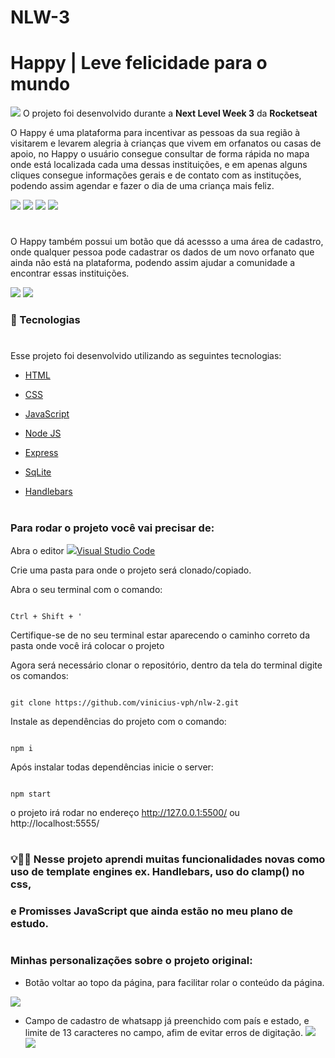 # NLW-3
# Happy | Leve felicidade para o mundo
![](/public/images/logo-icon.png) O projeto foi desenvolvido durante a **Next Level Week 3** da **Rocketseat**

O Happy é uma plataforma para incentivar as pessoas da sua região à visitarem e levarem alegria à crianças que 
vivem em orfanatos ou casas de apoio, no Happy o usuário consegue consultar de forma rápida no mapa onde está localizada
cada uma dessas instituições, e em apenas alguns cliques consegue informações gerais e de contato com as instituções, podendo 
assim agendar e fazer o dia de uma criança mais feliz.


![](/public/images/happy1.png)
![](/public/images/happy2.png)
![](/public/images/happy5.png)
![](/public/images/happy6.png)

#


 O Happy também possui um botão que dá acessso a uma área de cadastro, onde qualquer pessoa pode cadastrar os dados de um novo orfanato
que ainda não está na plataforma, podendo assim ajudar a comunidade a encontrar essas instituições.


![](/public/images/happy3.png)
![](/public/images/happy4.png)



### 🚀 Tecnologias
#

Esse projeto foi desenvolvido utilizando as seguintes tecnologias:
* [HTML](https://www.w3schools.com/html/default.asp) 

* [CSS](https://www.w3schools.com/css/default.asp) 

* [JavaScript](https://www.w3schools.com/js/default.asp) 

* [Node JS](https://nodejs.org/en/) 

* [Express](https://expressjs.com/pt-br/) 

* [SqLite](https://www.sqlite.org/index.html) 

* [Handlebars](https://handlebarsjs.com/)



#

### Para rodar o projeto você vai precisar de:
Abra o editor    ![](/public/images/favicon.vscode2.png)[Visual Studio Code](https://code.visualstudio.com/download)

Crie uma pasta para onde o projeto será clonado/copiado.

Abra o seu terminal com o comando:
```

Ctrl + Shift + '

``` 
Certifique-se de no seu terminal estar aparecendo o caminho correto da pasta onde você irá colocar o projeto

Agora será necessário clonar o repositório, dentro da tela do terminal digite os comandos:
```

git clone https://github.com/vinicius-vph/nlw-2.git

``` 
Instale as dependências do projeto com o comando:

```

npm i

``` 
Após instalar todas dependências inicie o server:
```

npm start

``` 
o projeto irá rodar no endereço 
http://127.0.0.1:5500/
ou
http://localhost:5555/

#
#
### 💡📝💭 Nesse projeto aprendi muitas funcionalidades novas como uso de template engines ex. Handlebars, uso do clamp() no css,
### e Promisses JavaScript que ainda estão no meu plano de estudo.
#
#
###  Minhas personalizações sobre o projeto original:

- Botão voltar ao topo da página, para facilitar rolar o conteúdo da página.


![](/public/images/happy8.png)


- Campo de cadastro de whatsapp já preenchido com país e estado, e limite de 13 caracteres no campo, afim de evitar erros de digitação.
![](/public/images/happy7.png)
![](/public/images/happy9.png)

